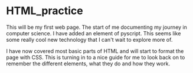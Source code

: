# HTML_practice
This will be my first web page. The start of me documenting my journey in computer science.
I have added an element of pyscript. This seems like some really cool new technology that I can't wait to explore more of.

I have now covered most basic parts of HTML and will start to format the page with CSS. This is turning in to a nice guide for me to look back on to remember the different elements, what they do and how they work.
